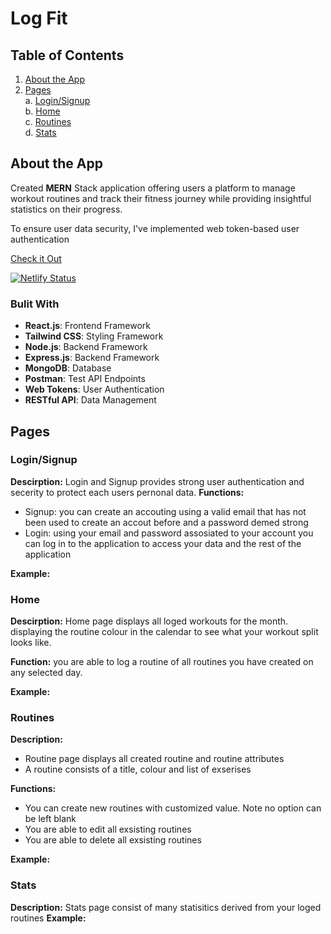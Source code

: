 # Log Fit
## Table of Contents
1. [About the App](#about)  
2. [Pages](#pages)  
   a. [Login/Signup](#login)  
   b. [Home](#home)  
   c. [Routines](#routines)  
   d. [Stats](#stats)  
   
<a name="about"></a>
##  About the App 
Created **MERN** Stack application offering users a platform to manage workout routines and track their fitness journey while providing insightful statistics on their progress.

To ensure user data security, I've implemented web token-based user authentication

[Check it Out](https://logfit.netlify.app/)

[![Netlify Status](https://api.netlify.com/api/v1/badges/aff0e34c-55e4-4e6c-b331-6674ad82e822/deploy-status)](https://app.netlify.com/sites/logfit/deploys)


### Bulit With
- **React.js**: Frontend Framework
- **Tailwind CSS**: Styling Framework
- **Node.js**: Backend Framework
- **Express.js**: Backend Framework
- **MongoDB**: Database
- **Postman**: Test API Endpoints
- **Web Tokens**: User Authentication
- **RESTful API**: Data Management
  
<a name="pages"></a>
## Pages 
### Login/Signup
**Descirption:** Login and Signup provides strong user authentication and secerity to protect each users pernonal data. 
**Functions:**
- Signup: you can create an accouting using a valid email that has not been used to create an accout before and a password demed strong
- Login: using your email and password assosiated to your account you can log in to the application to access your data and the rest of the application

**Example:**
<a name="login"></a>
### Home
**Descirption:** Home page displays all loged workouts for the month. displaying the routine colour in the calendar to see what your workout split looks like.

**Function:** you are able to log a routine of all routines you have created on any selected day. 

**Example:**

<a name="routines"></a>
### Routines
**Description:** 
- Routine page displays all created routine and routine attributes 
- A routine consists of a title, colour and list of exserises

**Functions:**
- You can create new routines with customized value. Note no option can be left blank
- You are able to edit all exsisting routines
- You are able to delete all exsisting routines

**Example:**

<a name="stats"></a>
### Stats
**Description:** Stats page consist of many statisitics derived from your loged routines
**Example:**
